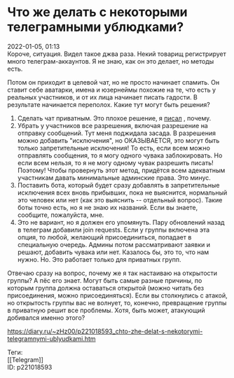 Что же делать с некоторыми телеграмными ублюдками?
===================================================

   
 2022-01-05, 01:13   
  Короче, ситуация. Видел такое джва раза. Некий товарищ регистрирует много телеграм-аккаунтов. Я не знаю, как он это делает, но методы есть.   
   
 Потом он приходит в целевой чат, но не просто начинает спамить. Он ставит себе аватарки, имена и юзернеймы похожие на те, что есть у реальных участников, и от их лица начинает писать гадости. В результате начинается переполох. Какие тут могут быть решения?   
   
 1. Сделать чат приватным. Это плохое решение, я  [писал](Удаление%20чатов%20в%20телеграме%20что%20вас%20ждёт)  , почему.   
 2. Убрать у участников все разрешения, включая разрешение на отправку сообщений. Тут меня поджидала засада. В разрешения можно добавить "исключения", но ОКАЗЫВАЕТСЯ, это могут быть только запретительные исключения! То есть, если всем можно отправлять сообщения, то я могу одного чувака заблокировать. Но если всем нельзя, то я не могу одному чувак разрешить писать! Поэтому! Чтобы провернуть этот метод, придётся всем адекватным участникам давать минимальные админские права. Это минус.   
 3. Поставить бота, который будет сразу добавлять в запретительные исключения всех вновь прибывших, пока не выяснится, нормальный это человек или нет (как это выяснить -- отдельный вопрос). Такие боты точно есть, но я не знаю их названий. Если вы знаете, сообщите, пожалуйста, мне.   
 4. Это не вариант, но я должен его упомянуть. Пару обновлений назад в телеграм добавили join requests. Если у группы включена эта опция, то любой, желающий присоединиться, попадает в специальную очередь. Админы потом рассматривают заявки и решают, добавить чувака или нет. Казалось бы, это то, что нам нужно. Но. Это работает только для приватных групп.   
   
 Отвечаю сразу на вопрос, почему же я так настаиваю на открытости группы? А пёс его знает. Могут быть самые разные причины, по которым группа должна оставаться открытой (можно читать без присоединения, можно присоединяться). Если вы столкнулись с атакой, но открытость группы вас не волнует, то, конечно, превращение группы в приватную решит все проблемы. Хотя, быть может, атакующий добивался именно этого?   
    
 <https://diary.ru/~zHz00/p221018593_chto-zhe-delat-s-nekotorymi-telegramnymi-ublyudkami.htm>   
   
 Теги:   
 [[Telegram]]   
 ID: p221018593